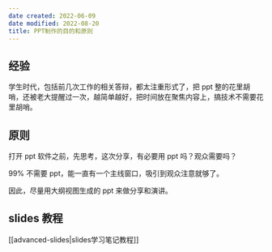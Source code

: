 ```yaml
---
date created: 2022-06-09
date modified: 2022-08-20
title: PPT制作的目的和原则
---
```


## 经验

学生时代，包括前几次工作的相关答辩，都太注重形式了，把 ppt 整的花里胡哨，还被老大提醒过一次，越简单越好，把时间放在聚焦内容上，搞技术不需要花里胡哨。

## 原则

打开 ppt 软件之前，先思考，这次分享，有必要用 ppt 吗？观众需要吗？

99% 不需要 ppt，能一直有一个主线窗口，吸引到观众注意就够了。

因此，尽量用大纲视图生成的 ppt 来做分享和演讲。

## slides 教程

[[advanced-slides|slides学习笔记教程]]
